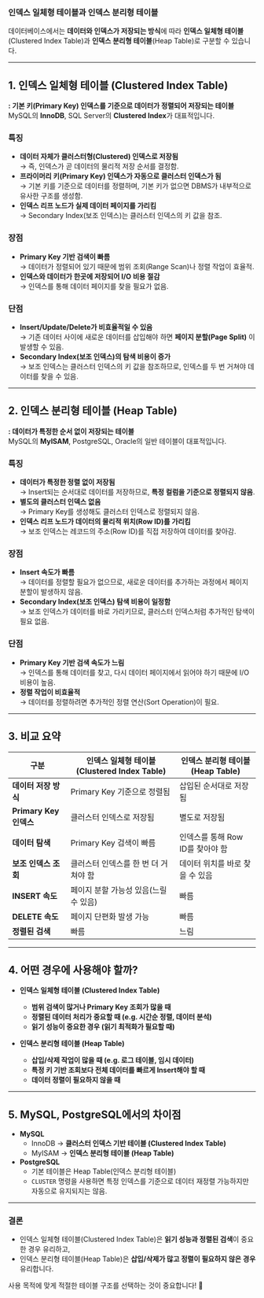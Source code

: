 ### **인덱스 일체형 테이블과 인덱스 분리형 테이블**

데이터베이스에서는 **데이터와 인덱스가 저장되는 방식**에 따라 **인덱스 일체형 테이블**(Clustered Index Table)과 **인덱스 분리형 테이블**(Heap Table)로 구분할 수 있습니다.

---

## **1. 인덱스 일체형 테이블 (Clustered Index Table)**
**: 기본 키(Primary Key) 인덱스를 기준으로 데이터가 정렬되어 저장되는 테이블**  
MySQL의 **InnoDB**, SQL Server의 **Clustered Index**가 대표적입니다.

### **특징**
- **데이터 자체가 클러스터형(Clustered) 인덱스로 저장됨**  
  → 즉, 인덱스가 곧 데이터의 물리적 저장 순서를 결정함.
- **프라이머리 키(Primary Key) 인덱스가 자동으로 클러스터 인덱스가 됨**  
  → 기본 키를 기준으로 데이터를 정렬하며, 기본 키가 없으면 DBMS가 내부적으로 유사한 구조를 생성함.
- **인덱스 리프 노드가 실제 데이터 페이지를 가리킴**  
  → Secondary Index(보조 인덱스)는 클러스터 인덱스의 키 값을 참조.

### **장점**
- **Primary Key 기반 검색이 빠름**  
  → 데이터가 정렬되어 있기 때문에 범위 조회(Range Scan)나 정렬 작업이 효율적.
- **인덱스와 데이터가 한곳에 저장되어 I/O 비용 절감**  
  → 인덱스를 통해 데이터 페이지를 찾을 필요가 없음.

### **단점**
- **Insert/Update/Delete가 비효율적일 수 있음**  
  → 기존 데이터 사이에 새로운 데이터를 삽입해야 하면 **페이지 분할(Page Split)** 이 발생할 수 있음.
- **Secondary Index(보조 인덱스)의 탐색 비용이 증가**  
  → 보조 인덱스는 클러스터 인덱스의 키 값을 참조하므로, 인덱스를 두 번 거쳐야 데이터를 찾을 수 있음.

---

## **2. 인덱스 분리형 테이블 (Heap Table)**
**: 데이터가 특정한 순서 없이 저장되는 테이블**  
MySQL의 **MyISAM**, PostgreSQL, Oracle의 일반 테이블이 대표적입니다.

### **특징**
- **데이터가 특정한 정렬 없이 저장됨**  
  → Insert되는 순서대로 데이터를 저장하므로, **특정 컬럼을 기준으로 정렬되지 않음**.
- **별도의 클러스터 인덱스 없음**  
  → Primary Key를 생성해도 클러스터 인덱스로 정렬되지 않음.
- **인덱스 리프 노드가 데이터의 물리적 위치(Row ID)를 가리킴**  
  → 보조 인덱스는 레코드의 주소(Row ID)를 직접 저장하여 데이터를 찾아감.

### **장점**
- **Insert 속도가 빠름**  
  → 데이터를 정렬할 필요가 없으므로, 새로운 데이터를 추가하는 과정에서 페이지 분할이 발생하지 않음.
- **Secondary Index(보조 인덱스) 탐색 비용이 일정함**  
  → 보조 인덱스가 데이터를 바로 가리키므로, 클러스터 인덱스처럼 추가적인 탐색이 필요 없음.

### **단점**
- **Primary Key 기반 검색 속도가 느림**  
  → 인덱스를 통해 데이터를 찾고, 다시 데이터 페이지에서 읽어야 하기 때문에 I/O 비용이 높음.
- **정렬 작업이 비효율적**  
  → 데이터를 정렬하려면 추가적인 정렬 연산(Sort Operation)이 필요.

---

## **3. 비교 요약**

|  구분  | **인덱스 일체형 테이블 (Clustered Index Table)** | **인덱스 분리형 테이블 (Heap Table)** |
|--------|--------------------------------------|--------------------------------|
| **데이터 저장 방식** | Primary Key 기준으로 정렬됨 | 삽입된 순서대로 저장됨 |
| **Primary Key 인덱스** | 클러스터 인덱스로 저장됨 | 별도로 저장됨 |
| **데이터 탐색** | Primary Key 검색이 빠름 | 인덱스를 통해 Row ID를 찾아야 함 |
| **보조 인덱스 조회** | 클러스터 인덱스를 한 번 더 거쳐야 함 | 데이터 위치를 바로 찾을 수 있음 |
| **INSERT 속도** | 페이지 분할 가능성 있음(느릴 수 있음) | 빠름 |
| **DELETE 속도** | 페이지 단편화 발생 가능 | 빠름 |
| **정렬된 검색** | 빠름 | 느림 |

---

## **4. 어떤 경우에 사용해야 할까?**
- **인덱스 일체형 테이블 (Clustered Index Table)**
  - **범위 검색이 많거나 Primary Key 조회가 많을 때**
  - **정렬된 데이터 처리가 중요할 때 (e.g. 시간순 정렬, 데이터 분석)**
  - **읽기 성능이 중요한 경우 (읽기 최적화가 필요할 때)**

- **인덱스 분리형 테이블 (Heap Table)**
  - **삽입/삭제 작업이 많을 때 (e.g. 로그 테이블, 임시 데이터)**
  - **특정 키 기반 조회보다 전체 데이터를 빠르게 Insert해야 할 때**
  - **데이터 정렬이 필요하지 않을 때**

---

## **5. MySQL, PostgreSQL에서의 차이점**
- **MySQL**
  - InnoDB → **클러스터 인덱스 기반 테이블 (Clustered Index Table)**
  - MyISAM → **인덱스 분리형 테이블 (Heap Table)**
- **PostgreSQL**
  - 기본 테이블은 Heap Table(인덱스 분리형 테이블)
  - `CLUSTER` 명령을 사용하면 특정 인덱스를 기준으로 데이터 재정렬 가능하지만 자동으로 유지되지는 않음.

---

### **결론**
- 인덱스 일체형 테이블(Clustered Index Table)은 **읽기 성능과 정렬된 검색**이 중요한 경우 유리하고,  
- 인덱스 분리형 테이블(Heap Table)은 **삽입/삭제가 많고 정렬이 필요하지 않은 경우** 유리합니다.

사용 목적에 맞게 적절한 테이블 구조를 선택하는 것이 중요합니다! 🚀
